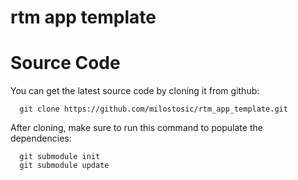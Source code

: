 rtm app template
======

Source Code
======

You can get the latest source code by cloning it from github:

      git clone https://github.com/milostosic/rtm_app_template.git

After cloning, make sure to run this command to populate the dependencies:

      git submodule init
      git submodule update
